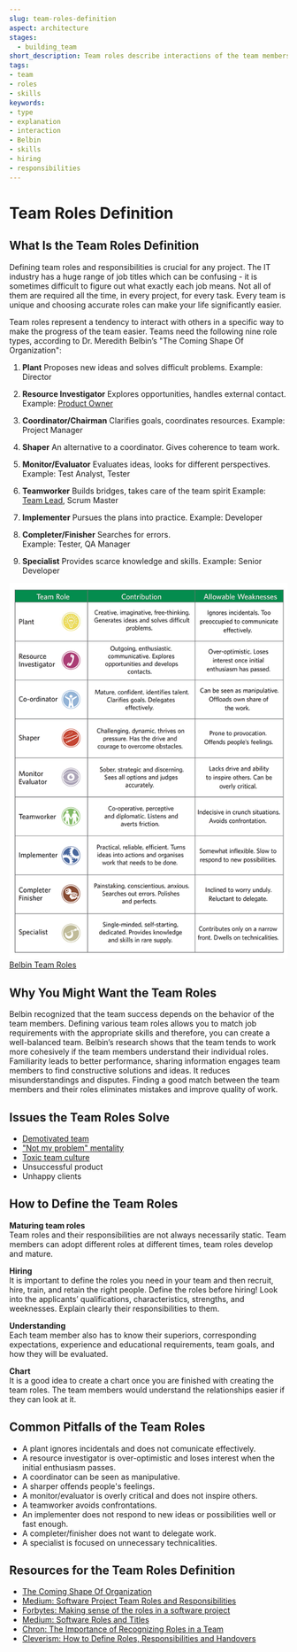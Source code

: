 ```yaml
---
slug: team-roles-definition
aspect: architecture
stages:
  - building_team
short_description: Team roles describe interactions of the team members. The goal of defining the team roles is to make the progress of the team smoother and easier.
tags:
- team
- roles
- skills
keywords:
- type
- explanation
- interaction
- Belbin
- skills
- hiring
- responsibilities
---
```

# Team Roles Definition

## What Is the Team Roles Definition

Defining team roles and responsibilities is crucial for any project. The IT industry has a huge range of job titles which can be confusing - it is sometimes difficult to figure out what exactly each job means. Not all of them are required all the time, in every project, for every task. Every team is unique and choosing accurate roles can make your life significantly easier.

Team roles represent a tendency to interact with others in a specific way to make the progress of the team easier. Teams need the following nine role types, according to Dr. Meredith Belbin’s "The Coming Shape Of Organization":

1. **Plant**
  Proposes new ideas and solves difficult problems.
  Example: Director

2. **Resource Investigator**
  Explores opportunities, handles external contact.
  Example: [Product Owner](/practices/product-owner)
    
3. **Coordinator/Chairman** 
  Clarifies goals, coordinates resources.
  Example: Project Manager
    
4. **Shaper**
	An alternative to a coordinator. Gives coherence to team work.
  
5. **Monitor/Evaluator**
	Evaluates ideas, looks for different perspectives.
	Example: Test Analyst, Tester
  
6. **Teamworker**
	Builds bridges, takes care of the team spirit
	Example: [Team Lead](/practices/team-lead), Scrum Master
  
7. **Implementer**
  Pursues the plans into practice.
  Example: Developer
  
8. **Completer/Finisher**
	Searches for errors.  
	Example: Tester, QA Manager
  
9. **Specialist**
	Provides scarce knowledge and skills.
	Example: Senior Developer

![Belbin Team Roles](/files/team_roles_definition.png)
[Belbin Team Roles](https://www.prepearl.net/belbin-team-roles/)

## Why You Might Want the Team Roles

Belbin recognized that the team success depends on the behavior of the team members. Defining various team roles allows you to match job requirements with the appropriate skills and  therefore, you can create a well-balanced team. Belbin’s research shows that the team tends to work more cohesively if the team members understand their individual roles. Familiarity leads to better performance, sharing information engages team members to find constructive solutions and ideas. It reduces misunderstandings and disputes. Finding a good match between the team members and their roles eliminates mistakes and improve quality of work.

## Issues the Team Roles Solve

- [Demotivated team](/issues/demotivated-team)
- ["Not my problem" mentality](/issues/not-my-problem-mentality)
- [Toxic team culture](/issues/toxic-team-culture)
- Unsuccessful product
- Unhappy clients

## How to Define the Team Roles

**Maturing team roles**  
  Team roles and their responsibilities are not always necessarily static. Team members can adopt different roles at different times, team roles develop and mature.  

**Hiring**  
  It is important to define the roles you need in your team and then recruit, hire, train, and retain the right people. Define the roles before hiring! Look into the applicants’ qualifications, characteristics, strengths, and weeknesses. Explain clearly their responsibilities to them.  

**Understanding**  
  Each team member also has to know their superiors, corresponding expectations, experience and educational requirements, team goals, and how they will be evaluated.  

**Chart**  
  It is a good idea to create a chart once you are finished with creating the team roles. The team members would understand the relationships easier if they can look at it.   

## Common Pitfalls of the Team Roles

- A plant ignores incidentals and does not comunicate effectively.
- A resource investigator is over-optimistic and loses interest when the initial enthusiasm passes. 
- A coordinator can be seen as manipulative. 
- A sharper offends people's feelings.
- A monitor/evaluator is overly critical and does not inspire others.
- A teamworker avoids confrontations.
- An implementer does not respond to new ideas or possibilities well or fast enough.
- A completer/finisher does not want to delegate work.
- A specialist is focused on unnecessary technicalities.

## Resources for the Team Roles Definition

- [The Coming Shape Of Organization](http://www.belbin.ie/the-coming-shape-of-organization/)
- [Medium: Software Project Team Roles and Responsibilities](https://medium.com/@SherrieRose/software-project-team-roles-and-responsibilities-152a7d575759)
- [Forbytes: Making sense of the roles in a software project](https://forbytes.com/frequently-asked-questions/roles-and-responsibilities/)
- [Medium: Software Roles and Titles](https://medium.com/javascript-scene/software-roles-and-titles-e3f0b69c410c)
- [Chron: The Importance of Recognizing Roles in a Team](https://smallbusiness.chron.com/importance-recognizing-roles-team-31499.html)
- [Cleverism: How to Define Roles, Responsibilities and Handovers](https://www.cleverism.com/how-to-define-roles-responsibilities-handovers/)

